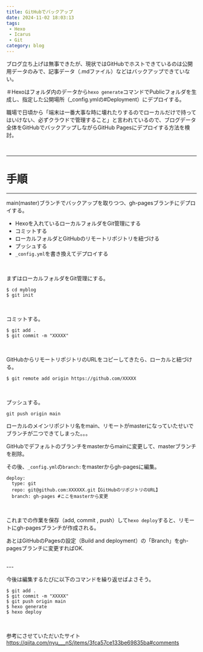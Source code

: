 ```yaml
---
title: GitHubでバックアップ
date: 2024-11-02 18:03:13
tags:
 - Hexo
 - Icarus
 - Git
category: blog
---
```




ブログ立ち上げは無事できたが、現状ではGitHubでホストできているのは公開用データのみで、記事データ（.mdファイル）などはバックアップできていない。

＃Hexoはフォルダ内のデータから`hexo generate`コマンドでPublicフォルダを生成し、指定した公開場所（_config.ymlの#Deployment）にデプロイする。

職場で日頃から「端末は一番大事な時に壊れたりするのでローカルだけで持ってはいけない、必ずクラウドで管理すること」と言われているので、ブログデータ全体をGitHubでバックアップしながらGitHub Pagesにデプロイする方法を検討。

<br>

---
# 手順
---

main(master)ブランチでバックアップを取りつつ、gh-pagesブランチにデプロイする。
<br>

- Hexoを入れているローカルフォルダをGit管理にする
- コミットする
- ローカルフォルダとGitHubのリモートリポジトリを紐づける
- プッシュする
- `_config.yml`を書き換えてデプロイする

<br>

まずはローカルフォルダをGit管理にする。

~~~
$ cd myblog
$ git init
~~~
<br>

コミットする。

~~~
$ git add .
$ git commit -m "XXXXX"
~~~
<br>

GitHubからリモートリポジトリのURLをコピーしてきたら、ローカルと紐づける。

~~~
$ git remote add origin https://github.com/XXXXX
~~~
<br>

プッシュする。

~~~
git push origin main
~~~

ローカルのメインリポジトリ名をmain、リモートがmasterになっていたせいでブランチが二つできてしまった。。。

GitHubでデフォルトのブランチをmasterからmainに変更して、masterブランチを削除。

その後、`_config.yml`の`branch:`をmasterからgh-pagesに編集。

~~~
deploy:
  type: git
  repo: git@github.com:XXXXXX.git【GitHubのリポジトリのURL】
  branch: gh-pages #ここをmasterから変更
~~~
<br>

これまでの作業を保存（add, commit , push）して`hexo deploy`すると、リモートにgh-pagesブランチが作成される。

あとはGitHubのPagesの設定（Build and deployment）の「Branch」をgh-pagesブランチに変更すればOK.

<br>
---

今後は編集するたびに以下のコマンドを繰り返せばよさそう。

~~~
$ git add .
$ git commit -m "XXXXX"
$ git push origin main
$ hexo generate
$ hexo deploy
~~~
<br>

参考にさせていただいたサイト
https://qiita.com/nyu___nS/items/3fca57ce133be69835ba#comments

<br>
